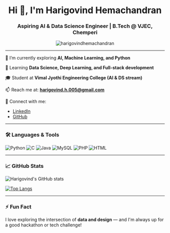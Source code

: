 <h1 align="center">Hi 👋, I'm Harigovind Hemachandran</h1>
<h3 align="center">Aspiring AI & Data Science Engineer | B.Tech @ VJEC, Chemperi</h3>

<p align="center">
  <img src="https://komarev.com/ghpvc/?username=harigovindhemachandran&label=Profile%20views&color=0e75b6&style=flat" alt="harigovindhemachandran" />
</p>

---

🔭 I’m currently exploring **AI, Machine Learning, and Python**

🌱 Learning **Data Science, Deep Learning, and Full-stack development**

🎓 Student at **Vimal Jyothi Engineering College (AI & DS stream)**

📫 Reach me at: **harigovind.h.005@gmail.com**

🔗 Connect with me:
- [LinkedIn](https://www.linkedin.com/in/harigovindhemachandran)
- [GitHub](https://github.com/HarigovindH005)

---

### 🛠️ Languages & Tools
![Python](https://img.shields.io/badge/Python-3776AB?style=flat&logo=python&logoColor=white)
![C](https://img.shields.io/badge/C-00599C?style=flat&logo=c&logoColor=white)
![Java](https://img.shields.io/badge/Java-007396?style=flat&logo=java&logoColor=white)
![MySQL](https://img.shields.io/badge/MySQL-4479A1?style=flat&logo=mysql&logoColor=white)
![PHP](https://img.shields.io/badge/PHP-777BB4?style=flat&logo=php&logoColor=white)
![HTML](https://img.shields.io/badge/-HTML5-E34F26?style=flat&logo=html5&logoColor=white)

---

### 📈 GitHub Stats
![Harigovind's GitHub stats](https://github-readme-stats.vercel.app/api?username=HarigovindH005&show_icons=true&theme=tokyonight)

[![Top Langs](https://github-readme-stats.vercel.app/api/top-langs/?username=HarigovindH005&layout=compact)](https://github.com/anuraghazra/github-readme-stats)

---

### ⚡ Fun Fact
I love exploring the intersection of **data and design** — and I'm always up for a good hackathon or tech challenge!
